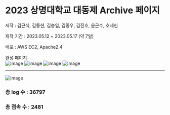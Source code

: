 # 2023 상명대학교 대동제 Archive 페이지

제작 : 김근식, 김동현, 김승엽, 김종우, 김진호, 윤근수, 호세헌


제작 기간 : 2023.05.12 ~ 2023.05.17 (약 7일)

배포 : AWS EC2, Apache2.4

완성 페이지 <br>
![image](https://github.com/DDonghyeo/smufestival2023/assets/98632435/be0a674e-be2c-4df2-ad31-b19bfccfafda)
![image](https://github.com/DDonghyeo/smufestival2023/assets/98632435/05424842-230c-4838-8f68-313fb1cca5cc)
![image](https://github.com/DDonghyeo/smufestival2023/assets/98632435/f09a34e6-379a-4c22-9776-fc8089ec31d9)
![image](https://github.com/DDonghyeo/smufestival2023/assets/98632435/15bbe7ec-f9c4-4594-8915-64507e4e7423)

<hr>

![image](https://github.com/DDonghyeo/smufestival2023/assets/98632435/913b580a-1050-4aa1-aaca-ae00d93e4a0e)
<br>
### 총 log 수 : 36797
### 총 접속 수 : 2481


